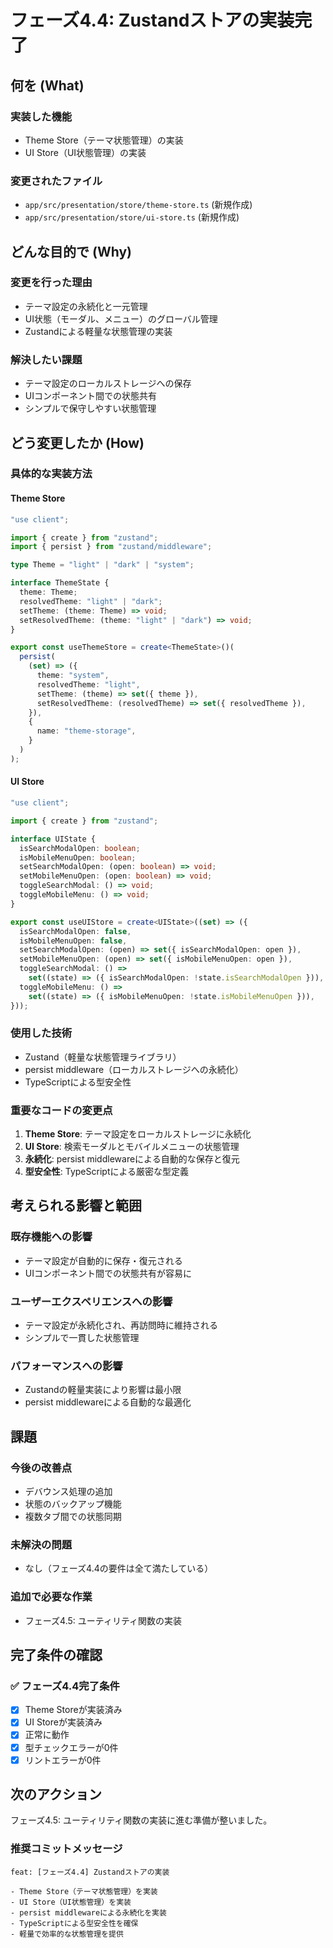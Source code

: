 # フェーズ4.4: Zustandストアの実装完了

## 何を (What)

### 実装した機能
- Theme Store（テーマ状態管理）の実装
- UI Store（UI状態管理）の実装

### 変更されたファイル
- `app/src/presentation/store/theme-store.ts` (新規作成)
- `app/src/presentation/store/ui-store.ts` (新規作成)

## どんな目的で (Why)

### 変更を行った理由
- テーマ設定の永続化と一元管理
- UI状態（モーダル、メニュー）のグローバル管理
- Zustandによる軽量な状態管理の実装

### 解決したい課題
- テーマ設定のローカルストレージへの保存
- UIコンポーネント間での状態共有
- シンプルで保守しやすい状態管理

## どう変更したか (How)

### 具体的な実装方法

#### Theme Store
```typescript
"use client";

import { create } from "zustand";
import { persist } from "zustand/middleware";

type Theme = "light" | "dark" | "system";

interface ThemeState {
  theme: Theme;
  resolvedTheme: "light" | "dark";
  setTheme: (theme: Theme) => void;
  setResolvedTheme: (theme: "light" | "dark") => void;
}

export const useThemeStore = create<ThemeState>()(
  persist(
    (set) => ({
      theme: "system",
      resolvedTheme: "light",
      setTheme: (theme) => set({ theme }),
      setResolvedTheme: (resolvedTheme) => set({ resolvedTheme }),
    }),
    {
      name: "theme-storage",
    }
  )
);
```

#### UI Store
```typescript
"use client";

import { create } from "zustand";

interface UIState {
  isSearchModalOpen: boolean;
  isMobileMenuOpen: boolean;
  setSearchModalOpen: (open: boolean) => void;
  setMobileMenuOpen: (open: boolean) => void;
  toggleSearchModal: () => void;
  toggleMobileMenu: () => void;
}

export const useUIStore = create<UIState>((set) => ({
  isSearchModalOpen: false,
  isMobileMenuOpen: false,
  setSearchModalOpen: (open) => set({ isSearchModalOpen: open }),
  setMobileMenuOpen: (open) => set({ isMobileMenuOpen: open }),
  toggleSearchModal: () =>
    set((state) => ({ isSearchModalOpen: !state.isSearchModalOpen })),
  toggleMobileMenu: () =>
    set((state) => ({ isMobileMenuOpen: !state.isMobileMenuOpen })),
}));
```

### 使用した技術
- Zustand（軽量な状態管理ライブラリ）
- persist middleware（ローカルストレージへの永続化）
- TypeScriptによる型安全性

### 重要なコードの変更点
1. **Theme Store**: テーマ設定をローカルストレージに永続化
2. **UI Store**: 検索モーダルとモバイルメニューの状態管理
3. **永続化**: persist middlewareによる自動的な保存と復元
4. **型安全性**: TypeScriptによる厳密な型定義

## 考えられる影響と範囲

### 既存機能への影響
- テーマ設定が自動的に保存・復元される
- UIコンポーネント間での状態共有が容易に

### ユーザーエクスペリエンスへの影響
- テーマ設定が永続化され、再訪問時に維持される
- シンプルで一貫した状態管理

### パフォーマンスへの影響
- Zustandの軽量実装により影響は最小限
- persist middlewareによる自動的な最適化

## 課題

### 今後の改善点
- デバウンス処理の追加
- 状態のバックアップ機能
- 複数タブ間での状態同期

### 未解決の問題
- なし（フェーズ4.4の要件は全て満たしている）

### 追加で必要な作業
- フェーズ4.5: ユーティリティ関数の実装

## 完了条件の確認

### ✅ フェーズ4.4完了条件
- [x] Theme Storeが実装済み
- [x] UI Storeが実装済み
- [x] 正常に動作
- [x] 型チェックエラーが0件
- [x] リントエラーが0件

## 次のアクション

フェーズ4.5: ユーティリティ関数の実装に進む準備が整いました。

### 推奨コミットメッセージ
```
feat: [フェーズ4.4] Zustandストアの実装

- Theme Store（テーマ状態管理）を実装
- UI Store（UI状態管理）を実装
- persist middlewareによる永続化を実装
- TypeScriptによる型安全性を確保
- 軽量で効率的な状態管理を提供
```
